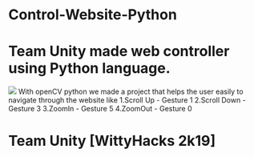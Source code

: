 # Control-Website-Python

# Team Unity made web controller using Python language.
![](ControlWebsite.gif)
With openCV python we made a project that helps the user easily to navigate through the website like
1.Scroll Up - Gesture 1
2.Scroll Down - Gesture 3
3.ZoomIn - Gesture 5
4.ZoomOut - Gesture 0

# Team Unity [WittyHacks 2k19]
